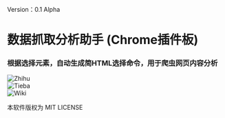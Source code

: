 Version：0.1 Alpha
# 数据抓取分析助手 (Chrome插件板)
### 根据选择元素，自动生成简HTML选择命令，用于爬虫网页内容分析

![Zhihu](https://github.com/huangwc94/scraping-helper-chrome-extension/blob/master/screenshot/zhihu.jpg)  
![Tieba](https://github.com/huangwc94/scraping-helper-chrome-extension/blob/master/screenshot/tieba.jpg)  
![Wiki](https://github.com/huangwc94/scraping-helper-chrome-extension/blob/master/screenshot/wiki.jpg)  

本软件版权为 MIT LICENSE

